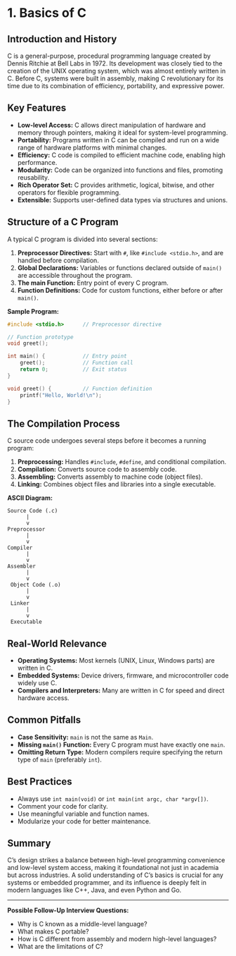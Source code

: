 # 1. Basics of C

## Introduction and History

C is a general-purpose, procedural programming language created by Dennis Ritchie at Bell Labs in 1972. Its development was closely tied to the creation of the UNIX operating system, which was almost entirely written in C. Before C, systems were built in assembly, making C revolutionary for its time due to its combination of efficiency, portability, and expressive power.

## Key Features

- **Low-level Access:** C allows direct manipulation of hardware and memory through pointers, making it ideal for system-level programming.
- **Portability:** Programs written in C can be compiled and run on a wide range of hardware platforms with minimal changes.
- **Efficiency:** C code is compiled to efficient machine code, enabling high performance.
- **Modularity:** Code can be organized into functions and files, promoting reusability.
- **Rich Operator Set:** C provides arithmetic, logical, bitwise, and other operators for flexible programming.
- **Extensible:** Supports user-defined data types via structures and unions.

## Structure of a C Program

A typical C program is divided into several sections:

1. **Preprocessor Directives:** Start with `#`, like `#include <stdio.h>`, and are handled before compilation.  
2. **Global Declarations:** Variables or functions declared outside of `main()` are accessible throughout the program.
3. **The main Function:** Entry point of every C program.
4. **Function Definitions:** Code for custom functions, either before or after `main()`.

**Sample Program:**
```c
#include <stdio.h>      // Preprocessor directive

// Function prototype
void greet();

int main() {            // Entry point
    greet();            // Function call
    return 0;           // Exit status
}

void greet() {          // Function definition
    printf("Hello, World!\n");
}
```

## The Compilation Process

C source code undergoes several steps before it becomes a running program:

1. **Preprocessing:** Handles `#include`, `#define`, and conditional compilation.
2. **Compilation:** Converts source code to assembly code.
3. **Assembling:** Converts assembly to machine code (object files).
4. **Linking:** Combines object files and libraries into a single executable.

**ASCII Diagram:**
```
Source Code (.c)
      |
      v
Preprocessor
      |
      v
Compiler
      |
      v
Assembler
      |
      v
 Object Code (.o)
      |
      v
 Linker
      |
      v
 Executable
```

## Real-World Relevance

- **Operating Systems:** Most kernels (UNIX, Linux, Windows parts) are written in C.
- **Embedded Systems:** Device drivers, firmware, and microcontroller code widely use C.
- **Compilers and Interpreters:** Many are written in C for speed and direct hardware access.

## Common Pitfalls

- **Case Sensitivity:** `main` is not the same as `Main`.
- **Missing `main()` Function:** Every C program must have exactly one `main`.
- **Omitting Return Type:** Modern compilers require specifying the return type of `main` (preferably `int`).

## Best Practices

- Always use `int main(void)` or `int main(int argc, char *argv[])`.
- Comment your code for clarity.
- Use meaningful variable and function names.
- Modularize your code for better maintenance.

## Summary

C’s design strikes a balance between high-level programming convenience and low-level system access, making it foundational not just in academia but across industries. A solid understanding of C’s basics is crucial for any systems or embedded programmer, and its influence is deeply felt in modern languages like C++, Java, and even Python and Go.

---

**Possible Follow-Up Interview Questions:**
- Why is C known as a middle-level language?
- What makes C portable?
- How is C different from assembly and modern high-level languages?
- What are the limitations of C?
